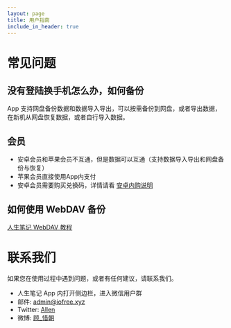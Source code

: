 ```yaml
---
layout: page
title: 用户指南
include_in_header: true
---
```


# 常见问题
## 没有登陆换手机怎么办，如何备份
App 支持网盘备份数据和数据导入导出，可以按需备份到网盘，或者导出数据，在新机从网盘恢复数据，或者自行导入数据。

## 会员
- 安卓会员和苹果会员不互通，但是数据可以互通（支持数据导入导出和网盘备份与恢复）
- 苹果会员直接使用App内支付
- 安卓会员需要购买兑换码，详情请看 [安卓内购说明](https://docs.qq.com/doc/DVHlUSG5Zdnp5UlhC)

## 如何使用 WebDAV 备份
[人生笔记 WebDAV 教程](https://docs.qq.com/doc/DVHJhRU9ubVNBblhR)


# 联系我们

如果您在使用过程中遇到问题，或者有任何建议，请联系我们。

- 人生笔记 App 内打开侧边栏，进入微信用户群
- 邮件: [admin@iofree.xyz](mailto:admin@iofree.xyz)
- Twitter: [Allen](https://twitter.com/Allen_Xuxu)
- 微博: [顾_惜朝](https://weibo.com/u/5894049515)
